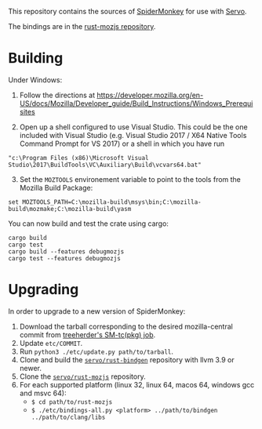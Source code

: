 This repository contains the sources of [SpiderMonkey][sm] for use with
[Servo][s].

[sm]: https://developer.mozilla.org/en-US/docs/Mozilla/Projects/SpiderMonkey
[s]: https://servo.org/

The bindings are in the [rust-mozjs repository][r-m].

[r-m]: https://github.com/servo/rust-mozjs/

Building
========

Under Windows:

1. Follow the directions at
   https://developer.mozilla.org/en-US/docs/Mozilla/Developer_guide/Build_Instructions/Windows_Prerequisites

2. Open up a shell configured to use Visual Studio. This could be the
   one included with Visual Studio (e.g. Visual Studio 2017 / X64 Native
   Tools Command Prompt for VS 2017) or a shell in which you have run
```
"c:\Program Files (x86)\Microsoft Visual Studio\2017\BuildTools\VC\Auxiliary\Build\vcvars64.bat"
```

3. Set the `MOZTOOLS` environement variable to point to the tools from the Mozilla Build Package:
```
set MOZTOOLS_PATH=C:\mozilla-build\msys\bin;C:\mozilla-build\mozmake;C:\mozilla-build\yasm
```

You can now build and test the crate using cargo:
```
cargo build
cargo test
cargo build --features debugmozjs
cargo test --features debugmozjs
```

Upgrading
=========

In order to upgrade to a new version of SpiderMonkey:

1. Download the tarball corresponding to the desired mozilla-central commit
   from [treeherder's SM-tc(pkg) job][tc].
2. Update `etc/COMMIT`.
3. Run `python3 ./etc/update.py path/to/tarball`.
4. Clone and build the [`servo/rust-bindgen`][bindgen] repository with llvm 3.9
   or newer.
4. Clone the [`servo/rust-mozjs`][r-m] repository.
5. For each supported platform (linux 32, linux 64, macos 64, windows gcc and msvc 64):
    * `$ cd path/to/rust-mozjs`
    * `$ ./etc/bindings-all.py <platform> ../path/to/bindgen ../path/to/clang/libs`

[bindgen]: https://github.com/servo/rust-bindgen
[tc]: https://treeherder.mozilla.org/#/jobs?repo=mozilla-central&filter-searchStr=Linux%20x64%20opt%20Spider%20Monkey,%20submitted%20by%20taskcluster%20%5BTC%5D%20Spidermonkey%20Package%20SM-tc(pkg)
